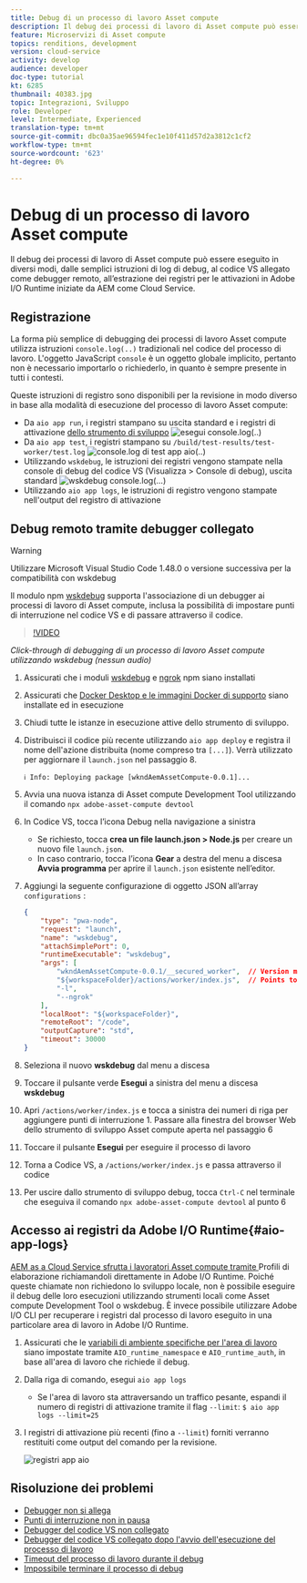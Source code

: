```yaml
---
title: Debug di un processo di lavoro Asset compute
description: Il debug dei processi di lavoro di Asset compute può essere eseguito in diversi modi, dalle semplici istruzioni di log di debug, al codice VS allegato come debugger remoto, all’estrazione dei registri per le attivazioni in Adobe I/O Runtime iniziate da AEM come Cloud Service.
feature: Microservizi di Asset compute
topics: renditions, development
version: cloud-service
activity: develop
audience: developer
doc-type: tutorial
kt: 6285
thumbnail: 40383.jpg
topic: Integrazioni, Sviluppo
role: Developer
level: Intermediate, Experienced
translation-type: tm+mt
source-git-commit: dbc0a35ae96594fec1e10f411d57d2a3812c1cf2
workflow-type: tm+mt
source-wordcount: '623'
ht-degree: 0%

---
```



# Debug di un processo di lavoro Asset compute

Il debug dei processi di lavoro di Asset compute può essere eseguito in diversi modi, dalle semplici istruzioni di log di debug, al codice VS allegato come debugger remoto, all’estrazione dei registri per le attivazioni in Adobe I/O Runtime iniziate da AEM come Cloud Service.

## Registrazione

La forma più semplice di debugging dei processi di lavoro Asset compute utilizza istruzioni `console.log(..)` tradizionali nel codice del processo di lavoro. L&#39;oggetto JavaScript `console` è un oggetto globale implicito, pertanto non è necessario importarlo o richiederlo, in quanto è sempre presente in tutti i contesti.

Queste istruzioni di registro sono disponibili per la revisione in modo diverso in base alla modalità di esecuzione del processo di lavoro Asset compute:

+ Da `aio app run`, i registri stampano su uscita standard e i registri di attivazione [dello strumento di sviluppo](../develop/development-tool.md)
   ![esegui console.log(..)](./assets/debug/console-log__aio-app-run.png)
+ Da `aio app test`, i registri stampano su `/build/test-results/test-worker/test.log`
   ![console.log di test app aio(..)](./assets/debug/console-log__aio-app-test.png)
+ Utilizzando `wskdebug`, le istruzioni dei registri vengono stampate nella console di debug del codice VS (Visualizza > Console di debug), uscita standard
   ![wskdebug console.log(...)](./assets/debug/console-log__wskdebug.png)
+ Utilizzando `aio app logs`, le istruzioni di registro vengono stampate nell&#39;output del registro di attivazione

## Debug remoto tramite debugger collegato

>[!WARNING]
>
>Utilizzare Microsoft Visual Studio Code 1.48.0 o versione successiva per la compatibilità con wskdebug

Il modulo npm [wskdebug](https://www.npmjs.com/package/@openwhisk/wskdebug) supporta l&#39;associazione di un debugger ai processi di lavoro di Asset compute, inclusa la possibilità di impostare punti di interruzione nel codice VS e di passare attraverso il codice.

>[!VIDEO](https://video.tv.adobe.com/v/40383/?quality=12&learn=on)

_Click-through di debugging di un processo di lavoro Asset compute utilizzando wskdebug (nessun audio)_

1. Assicurati che i moduli [wskdebug](../set-up/development-environment.md#wskdebug) e [ngrok](../set-up/development-environment.md#ngork) npm siano installati
1. Assicurati che [Docker Desktop e le immagini Docker di supporto](../set-up/development-environment.md#docker) siano installate ed in esecuzione
1. Chiudi tutte le istanze in esecuzione attive dello strumento di sviluppo.
1. Distribuisci il codice più recente utilizzando `aio app deploy` e registra il nome dell&#39;azione distribuita (nome compreso tra `[...]`). Verrà utilizzato per aggiornare il `launch.json` nel passaggio 8.

   ```
   ℹ Info: Deploying package [wkndAemAssetCompute-0.0.1]...
   ```


1. Avvia una nuova istanza di Asset compute Development Tool utilizzando il comando `npx adobe-asset-compute devtool`
1. In Codice VS, tocca l’icona Debug nella navigazione a sinistra
   + Se richiesto, tocca __crea un file launch.json > Node.js__ per creare un nuovo file `launch.json`.
   + In caso contrario, tocca l’icona __Gear__ a destra del menu a discesa __Avvia programma__ per aprire il `launch.json` esistente nell’editor.
1. Aggiungi la seguente configurazione di oggetto JSON all’array `configurations` :

   ```json
   {
       "type": "pwa-node",
       "request": "launch",
       "name": "wskdebug",
       "attachSimplePort": 0,
       "runtimeExecutable": "wskdebug",
       "args": [
           "wkndAemAssetCompute-0.0.1/__secured_worker",  // Version must match your Asset Compute worker's version
           "${workspaceFolder}/actions/worker/index.js",  // Points to your worker
           "-l",
           "--ngrok"
       ],
       "localRoot": "${workspaceFolder}",
       "remoteRoot": "/code",
       "outputCapture": "std",
       "timeout": 30000
   }
   ```

1. Seleziona il nuovo __wskdebug__ dal menu a discesa
1. Toccare il pulsante verde __Esegui__ a sinistra del menu a discesa __wskdebug__
1. Apri `/actions/worker/index.js` e tocca a sinistra dei numeri di riga per aggiungere punti di interruzione 1. Passare alla finestra del browser Web dello strumento di sviluppo Asset compute aperta nel passaggio 6
1. Toccare il pulsante __Esegui__ per eseguire il processo di lavoro
1. Torna a Codice VS, a `/actions/worker/index.js` e passa attraverso il codice
1. Per uscire dallo strumento di sviluppo debug, tocca `Ctrl-C` nel terminale che eseguiva il comando `npx adobe-asset-compute devtool` al punto 6

## Accesso ai registri da Adobe I/O Runtime{#aio-app-logs}

[AEM as a Cloud Service sfrutta i lavoratori Asset compute tramite ](../deploy/processing-profiles.md) Profili di elaborazione richiamandoli direttamente in Adobe I/O Runtime. Poiché queste chiamate non richiedono lo sviluppo locale, non è possibile eseguire il debug delle loro esecuzioni utilizzando strumenti locali come Asset compute Development Tool o wskdebug. È invece possibile utilizzare Adobe I/O CLI per recuperare i registri dal processo di lavoro eseguito in una particolare area di lavoro in Adobe I/O Runtime.

1. Assicurati che le [variabili di ambiente specifiche per l&#39;area di lavoro](../deploy/runtime.md) siano impostate tramite `AIO_runtime_namespace` e `AIO_runtime_auth`, in base all&#39;area di lavoro che richiede il debug.
1. Dalla riga di comando, esegui `aio app logs`
   + Se l&#39;area di lavoro sta attraversando un traffico pesante, espandi il numero di registri di attivazione tramite il flag `--limit`:
      `$ aio app logs --limit=25`
1. I registri di attivazione più recenti (fino a `--limit`) forniti verranno restituiti come output del comando per la revisione.

   ![registri app aio](./assets/debug/aio-app-logs.png)

## Risoluzione dei problemi

+ [Debugger non si allega](../troubleshooting.md#debugger-does-not-attach)
+ [Punti di interruzione non in pausa](../troubleshooting.md#breakpoints-no-pausing)
+ [Debugger del codice VS non collegato](../troubleshooting.md#vs-code-debugger-not-attached)
+ [Debugger del codice VS collegato dopo l&#39;avvio dell&#39;esecuzione del processo di lavoro](../troubleshooting.md#vs-code-debugger-attached-after-worker-execution-began)
+ [Timeout del processo di lavoro durante il debug](../troubleshooting.md#worker-times-out-while-debugging)
+ [Impossibile terminare il processo di debug](../troubleshooting.md#cannot-terminate-debugger-process)
